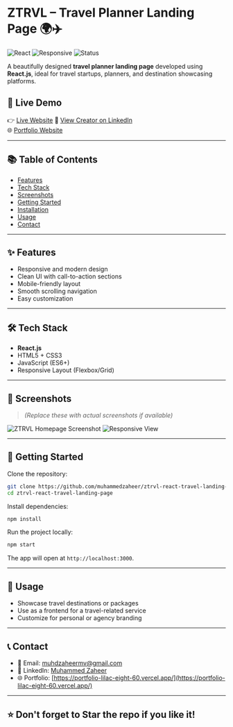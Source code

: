 
# ZTRVL – Travel Planner Landing Page 🌍✈️

![React](https://img.shields.io/badge/React-v18-blue?logo=react)
![Responsive](https://img.shields.io/badge/Responsive-Design-brightgreen)
![Status](https://img.shields.io/badge/Project-Live-brightgreen)

A beautifully designed **travel planner landing page** developed using **React.js**, ideal for travel startups, planners, and destination showcasing platforms.

## 🚀 Live Demo

👉 [Live Website](https://ztrvl-react-website.vercel.app/#/) 
👤 [View Creator on LinkedIn](https://www.linkedin.com/in/muhammed-zaheer-836132244/)  
🌐 [Portfolio Website](https://portfolio-lilac-eight-60.vercel.app/)

---

## 📚 Table of Contents

- [Features](#features)
- [Tech Stack](#tech-stack)
- [Screenshots](#screenshots)
- [Getting Started](#getting-started)
- [Installation](#installation)
- [Usage](#usage)
- [Contact](#contact)

---

## ✨ Features

- Responsive and modern design
- Clean UI with call-to-action sections
- Mobile-friendly layout
- Smooth scrolling navigation
- Easy customization

---

## 🛠 Tech Stack

- **React.js**
- HTML5 + CSS3
- JavaScript (ES6+)
- Responsive Layout (Flexbox/Grid)

---

## 📸 Screenshots

> *(Replace these with actual screenshots if available)*

![ZTRVL Homepage Screenshot](./screenshots/homepage.png)
![Responsive View](./screenshots/mobile.png)

---

## 🧰 Getting Started

Clone the repository:

```bash
git clone https://github.com/muhammedzaheer/ztrvl-react-travel-landing-page.git
cd ztrvl-react-travel-landing-page
````

Install dependencies:

```bash
npm install
```

Run the project locally:

```bash
npm start
```

The app will open at `http://localhost:3000`.

---

## 🧪 Usage

* Showcase travel destinations or packages
* Use as a frontend for a travel-related service
* Customize for personal or agency branding

---

## 📞 Contact

* 📧 Email: [muhdzaheermv@gmail.com](mailto:muhdzaheermv@gmail.com)
* 💼 LinkedIn: [Muhammed Zaheer](https://www.linkedin.com/in/muhammed-zaheer-836132244/)
* 🌐 Portfolio: [https://portfolio-lilac-eight-60.vercel.app/](https://portfolio-lilac-eight-60.vercel.app/)

---

## ⭐️ Don't forget to Star the repo if you like it!
